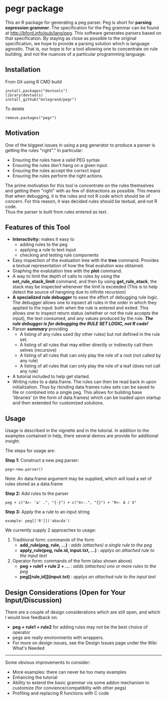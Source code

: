 pegr package
====

This an R package for generating a peg parser. Peg is short for
**parsing expression grammer**. The specification for the Peg grammar can be found at http://bford.info/pub/lang/peg. 
This software generates parsers based on that specification. By staying as close as possible to the 
original specification, we hope to provide a parsing solution which is language agnostic. That is, our hope is 
for a tool allowing one to concentrate on rule building, and not the nuances of a particular programming language.

Installation
-----

From Git using R CMD build
```
install.packages("devtools")
library(devtools)
install_github("mslegrand/pegr")

```
To delete
```
remove.packages("pegr")
```

Motivation
------

One of the biggest issues in using a peg generator to produce a parser is getting the rules "right"."
In particular:
* Ensuring the rules have a valid PEG syntax
* Ensuring the rules don't hang on a given input.
* Ensuring the rules accept the correct input
* Ensuring the rules perform the right actions.

The prime motivation for this tool is concentrate on the rules themselves and getting them "right" with as
few of distractions as possible. This means that when debugging, it is the rules and not R code which should be of 
concern. For this reason, it was decided rules should be textual, and not R code.  
Thus the parser is built from rules entered as text.


Features of this Tool
-------
*  **Interactivity:**  makes it easy to 
    *  adding rules to the peg
    *  applying a rule to text input
    *  checking  and testing rule components
*  Easy inspection of the evaluation tree with the **tree** command. Provides a textual representation of how the final evalution was obtained.
*  Graphing the evalutation tree with the **plot** command. 
*  A way to limit the depth of calls to rules by using the **set_rule_stack_limit** command, and then by using **get_rule_stack**, the stack may be inspected whenever the limit is exceeded (This is to help detect the source of  hangning due to infinite recursion)
*  **A  specialized rule debugger** to ease the effort of debugging rule logic.  The debugger allows one to inpsect all rules in the order in which they applied to the input: both when the rule is entered and exited. This allows one to inspect return status (whether or not the rule accepts the input), the text consumed, and any values produced by the rule.  ***The rule debugger is for debugging the RULE SET LOGIC, not R code!***
* Parser ***summary*** providing
   * A listing of any rules used (by other rules) but not defined in the rule set.
   * A listing of all rules that may either directly or indirectly call them selves (recursive)
   * A listing of all rules that can only play the role of a root (not called by any rule)
   * A listing of all rules that can only play the role of a leaf (does not call any rule)
* A tutorial included to help get started.
* Writing rules to a data.frame. The rules can then be read back in upon initialization. Thus by rbinding data frames rules sets can be saved to file or combined into a single peg. This allows for building base 'libraries' (in the form of data.frames) which can be loaded upon startup and then extended for customized solutions.

Usage
-------

Usage is described in the vignette and in the tutorial.   In addition to the examples contained in help,
there several demos are provide for additional insight.

The steps for usage are:

**Step 1:** Construct a new peg parser: 
```
peg<-new.parser()
```
Note: An data.frame argument may be supplied, which will load a set of rules stored as a data.frame

**Step 2:** Add rules to the parser
```
peg + c("A<- 'a' .", "{-}") + c("X<-.", "{}") + "R<- A / X"
```

**Step 3:** Apply the a rule to an input string
```
example: peg[['R']]('abacda')
```
We currently supply 2 approaches to usage:

1. Traditional form: commands of the form 
   * **add_rule(peg, rule, ...)** : *adds (attaches) a single rule to the peg*
   * **apply_rule(peg, rule.id, input.txt, ...)**  : *applys an attached rule to the input text*
2. Operator form: commands of the form (also shown above)
   * **peg + rule1 + rule 2 + ...** : *adds (attaches) one or more rules to the peg*
   * **peg\[\[rule,id]](input.txt)** : *applys an attached rule to the input text*

Design Considerations (Open for Your Input/Discussion)
---------
There are a couple of design considerations which are still open, and which I would love feedback on:
* **peg + rule1 + rule2** for adding rules may not be the best choice of operator
* pegs are really environments with wrappers.
* For more on design issues, see the Design Issues page under the Wiki
What's Needed
-------

Some obvious  improvements to consider:
*  More examples: there can never be too many examples
*  Enhancing the tutorial
*  Ability to extend the basic grammar via some addon mechanism to customize (for convience/compatiblity with other pegs)
*  Profiling and replacing R functions with C code




